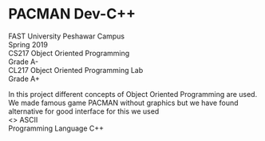 # PACMAN Dev-C++
FAST University Peshawar Campus  
Spring 2019     
CS217 Object Oriented Programming  
Grade A-  
CL217 Object Oriented Programming Lab  
Grade A+  

In this project different concepts of Object Oriented Programming are used. We made famous game PACMAN without graphics but we have found alternative for good interface for this we used               
      <> ASCII           
Programming Language C++
